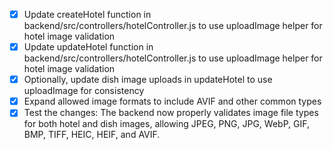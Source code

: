 - [x] Update createHotel function in backend/src/controllers/hotelController.js to use uploadImage helper for hotel image validation
- [x] Update updateHotel function in backend/src/controllers/hotelController.js to use uploadImage helper for hotel image validation
- [x] Optionally, update dish image uploads in updateHotel to use uploadImage for consistency
- [x] Expand allowed image formats to include AVIF and other common types
- [x] Test the changes: The backend now properly validates image file types for both hotel and dish images, allowing JPEG, PNG, JPG, WebP, GIF, BMP, TIFF, HEIC, HEIF, and AVIF.
